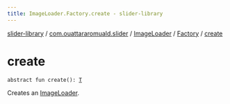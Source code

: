 ```yaml
---
title: ImageLoader.Factory.create - slider-library
---
```


[slider-library](../../../index.html) / [com.ouattararomuald.slider](../../index.html) / [ImageLoader](../index.html) / [Factory](index.html) / [create](./create.html)

# create

`abstract fun create(): `[`T`](index.html#T)

Creates an [ImageLoader](../index.html).

